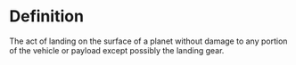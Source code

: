 # Definition

The act of landing on the surface of a planet without damage to any
portion of the vehicle or payload except possibly the landing gear.
